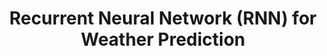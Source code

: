 ---
layout: page
title: Recurrent Neural Network (RNN) for Weather Prediction
description: Built a custom RNN for predicting temperature based on historical weather patterns, achieving 91.19% accuracy (class top performance). Conducted feature engineering with time-series analysis techniques to handle sequential data.
img: assets/img/weather.png
redirect: https://github.com/vishanth10/Advance_ML
importance: 2
category: Latest
---